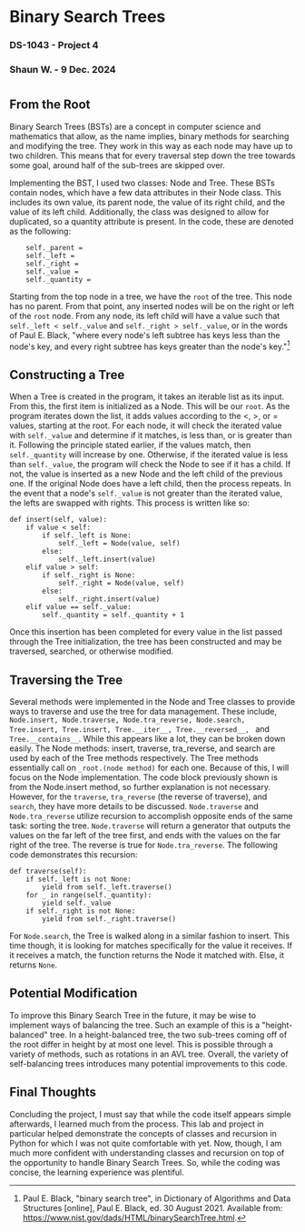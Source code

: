 
# Binary Search Trees

### DS-1043 - Project 4

### Shaun W. - 9 Dec. 2024

#

## From the Root

Binary Search Trees (BSTs) are a concept in computer science and mathematics that allow, as the name implies, binary methods for searching and modifying the tree. They work in this way as each node may have up to two children. This means that for every traversal step down the tree towards some goal, around half of the sub-trees are skipped over.

Implementing the BST, I used two classes: Node and Tree. These BSTs contain nodes, which have a few data attributes in their Node class. This includes its own value, its parent node, the value of its right child, and the value of its left child. Additionally, the class was designed to allow for duplicated, so a quantity attribute is present. In the code, these are denoted as the following:

	    self._parent = 
        self._left =        
        self._right = 
        self._value = 
        self._quantity = 

Starting from the top node in a tree, we have the `root` of the tree. This node has no parent. From that point, any inserted nodes will be on the right or left of the `root` node. From any node, its left child will have a value such that `self._left < self._value` and `self._right > self._value`, or in the words of Paul E. Black, "where every node's left subtree has keys less than the node's key, and every right subtree has keys greater than the node's key."[^1]

## Constructing a Tree

When a Tree is created in the program, it takes an iterable list as its input. From this, the first item is initialized as a Node. This will be our `root`. As the program iterates down the list, it adds values according to the <, >, or = values, starting at the root. For each node, it will check the iterated value with `self._value` and determine if it matches, is less than, or is greater than it. Following the principle stated earlier, if the values match, then `self._quantity` will increase by one. Otherwise, if the iterated value is less than `self._value`, the program will check the Node to see if it has a child. If not, the value is inserted as a new Node and the left child of the previous one. If the original Node does have a left child, then the process repeats. In the event that a node's `self._value` is not greater than the iterated value, the lefts are swapped with rights. This process is written like so: 

    def insert(self, value):
        if value < self:
            if self._left is None:
                self._left = Node(value, self)
            else:
                self._left.insert(value)
        elif value > self:
            if self._right is None:
                self._right = Node(value, self)
            else:
                self._right.insert(value)
        elif value == self._value:
            self._quantity = self._quantity + 1

Once this insertion has been completed for every value in the list passed through the Tree initialization, the tree has been constructed and may be traversed, searched, or otherwise modified.

## Traversing the Tree

Several methods were implemented in the Node and Tree classes to provide ways to traverse and use the tree for data management. These include, `Node.insert, Node.traverse, Node.tra_reverse, Node.search, Tree.insert, Tree.insert, Tree.__iter__, Tree.__reversed__, ` and `Tree.__contains__`. While this appears like a lot, they can be broken down easily. The Node methods: insert, traverse, tra_reverse, and search are used by each of the Tree methods respectively. The Tree methods essentially call on `_root.(node method)` for each one. Because of this, I will focus on the Node implementation. The code block previously shown is from the Node.insert method, so further explanation is not necessary. However, for the `traverse`, `tra_reverse` (the reverse of traverse), and `search`, they have more details to be discussed. `Node.traverse` and `Node.tra_reverse` utilize recursion to accomplish opposite ends of the same task: sorting the tree. `Node.traverse` will return a generator that outputs the values on the far left of the tree first, and ends with the values on the far right of the tree. The reverse is true for `Node.tra_reverse`. The following code demonstrates this recursion: 

    def traverse(self):
        if self._left is not None:
            yield from self._left.traverse()
        for _ in range(self._quantity):
            yield self._value
        if self._right is not None:
            yield from self._right.traverse()

For `Node.search`, the Tree is walked along in a similar fashion to insert. This time though, it is looking for matches specifically for the value it receives. If it receives a match, the function returns the Node it matched with. Else, it returns `None`.

## Potential Modification

To improve this Binary Search Tree in the future, it may be wise to implement ways of balancing the tree. Such an example of this is a "height-balanced" tree. In a height-balanced tree, the two sub-trees coming off of the root differ in height by at most one level. This is possible through a variety of methods, such as rotations in an AVL tree. Overall, the variety of self-balancing trees introduces many potential improvements to this code.

## Final Thoughts

Concluding the project, I must say that while the code itself appears simple afterwards, I learned much from the process. This lab and project in particular helped demonstrate the concepts of classes and recursion in Python for which I was not quite comfortable with yet. Now, though, I am much more confident with understanding classes and recursion on top of the opportunity to handle Binary Search Trees. So, while the coding was concise, the learning experience was plentiful.

[^1]:Paul E. Black, "binary search tree", in Dictionary of Algorithms and Data Structures [online], Paul E. Black, ed. 30 August 2021. Available from: https://www.nist.gov/dads/HTML/binarySearchTree.html. 